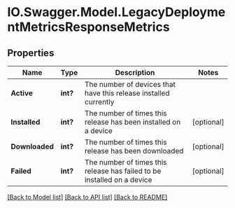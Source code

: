 # IO.Swagger.Model.LegacyDeploymentMetricsResponseMetrics
## Properties

Name | Type | Description | Notes
------------ | ------------- | ------------- | -------------
**Active** | **int?** | The number of devices that have this release installed currently | 
**Installed** | **int?** | The number of times this release has been installed on a device | [optional] 
**Downloaded** | **int?** | The number of times this release has been downloaded | [optional] 
**Failed** | **int?** | The number of times this release has failed to be installed on a device | [optional] 

[[Back to Model list]](../README.md#documentation-for-models) [[Back to API list]](../README.md#documentation-for-api-endpoints) [[Back to README]](../README.md)

